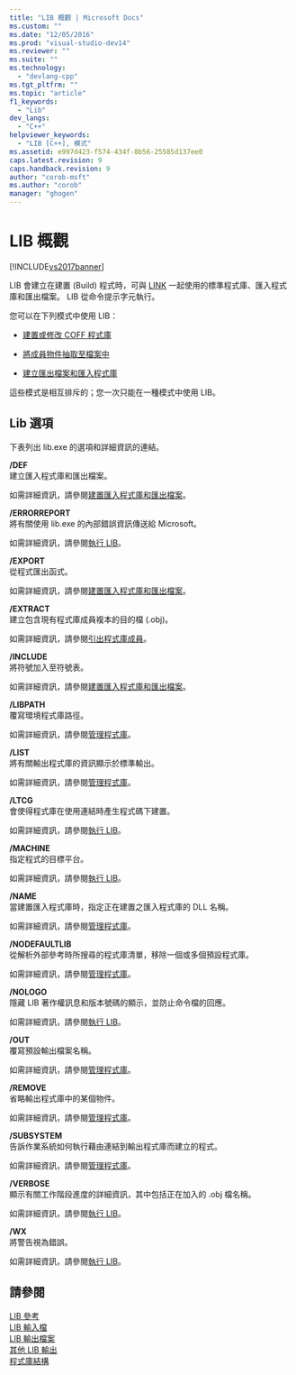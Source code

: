 ```yaml
---
title: "LIB 概觀 | Microsoft Docs"
ms.custom: ""
ms.date: "12/05/2016"
ms.prod: "visual-studio-dev14"
ms.reviewer: ""
ms.suite: ""
ms.technology: 
  - "devlang-cpp"
ms.tgt_pltfrm: ""
ms.topic: "article"
f1_keywords: 
  - "Lib"
dev_langs: 
  - "C++"
helpviewer_keywords: 
  - "LIB [C++], 模式"
ms.assetid: e997d423-f574-434f-8b56-25585d137ee0
caps.latest.revision: 9
caps.handback.revision: 9
author: "corob-msft"
ms.author: "corob"
manager: "ghogen"
---
```

# LIB 概觀
[!INCLUDE[vs2017banner](../../assembler/inline/includes/vs2017banner.md)]

LIB 會建立在建置 \(Build\) 程式時，可與 [LINK](../../build/reference/linker-options.md) 一起使用的標準程式庫、匯入程式庫和匯出檔案。  LIB 從命令提示字元執行。  
  
 您可以在下列模式中使用 LIB：  
  
-   [建置或修改 COFF 程式庫](../../build/reference/managing-a-library.md)  
  
-   [將成員物件抽取至檔案中](../../build/reference/extracting-a-library-member.md)  
  
-   [建立匯出檔案和匯入程式庫](../../build/reference/working-with-import-libraries-and-export-files.md)  
  
 這些模式是相互排斥的；您一次只能在一種模式中使用 LIB。  
  
## Lib 選項  
 下表列出 lib.exe 的選項和詳細資訊的連結。  
  
 **\/DEF**  
 建立匯入程式庫和匯出檔案。  
  
 如需詳細資訊，請參閱[建置匯入程式庫和匯出檔案](../../build/reference/building-an-import-library-and-export-file.md)。  
  
 **\/ERRORREPORT**  
 將有關使用 lib.exe 的內部錯誤資訊傳送給 Microsoft。  
  
 如需詳細資訊，請參閱[執行 LIB](../../build/reference/running-lib.md)。  
  
 **\/EXPORT**  
 從程式匯出函式。  
  
 如需詳細資訊，請參閱[建置匯入程式庫和匯出檔案](../../build/reference/building-an-import-library-and-export-file.md)。  
  
 **\/EXTRACT**  
 建立包含現有程式庫成員複本的目的檔 \(.obj\)。  
  
 如需詳細資訊，請參閱[引出程式庫成員](../../build/reference/extracting-a-library-member.md)。  
  
 **\/INCLUDE**  
 將符號加入至符號表。  
  
 如需詳細資訊，請參閱[建置匯入程式庫和匯出檔案](../../build/reference/building-an-import-library-and-export-file.md)。  
  
 **\/LIBPATH**  
 覆寫環境程式庫路徑。  
  
 如需詳細資訊，請參閱[管理程式庫](../../build/reference/managing-a-library.md)。  
  
 **\/LIST**  
 將有關輸出程式庫的資訊顯示於標準輸出。  
  
 如需詳細資訊，請參閱[管理程式庫](../../build/reference/managing-a-library.md)。  
  
 **\/LTCG**  
 會使得程式庫在使用連結時產生程式碼下建置。  
  
 如需詳細資訊，請參閱[執行 LIB](../../build/reference/running-lib.md)。  
  
 **\/MACHINE**  
 指定程式的目標平台。  
  
 如需詳細資訊，請參閱[執行 LIB](../../build/reference/running-lib.md)。  
  
 **\/NAME**  
 當建置匯入程式庫時，指定正在建置之匯入程式庫的 DLL 名稱。  
  
 如需詳細資訊，請參閱[管理程式庫](../../build/reference/managing-a-library.md)。  
  
 **\/NODEFAULTLIB**  
 從解析外部參考時所搜尋的程式庫清單，移除一個或多個預設程式庫。  
  
 如需詳細資訊，請參閱[管理程式庫](../../build/reference/managing-a-library.md)。  
  
 **\/NOLOGO**  
 隱藏 LIB 著作權訊息和版本號碼的顯示，並防止命令檔的回應。  
  
 如需詳細資訊，請參閱[執行 LIB](../../build/reference/running-lib.md)。  
  
 **\/OUT**  
 覆寫預設輸出檔案名稱。  
  
 如需詳細資訊，請參閱[管理程式庫](../../build/reference/managing-a-library.md)。  
  
 **\/REMOVE**  
 省略輸出程式庫中的某個物件。  
  
 如需詳細資訊，請參閱[管理程式庫](../../build/reference/managing-a-library.md)。  
  
 **\/SUBSYSTEM**  
 告訴作業系統如何執行藉由連結到輸出程式庫而建立的程式。  
  
 如需詳細資訊，請參閱[管理程式庫](../../build/reference/managing-a-library.md)。  
  
 **\/VERBOSE**  
 顯示有關工作階段進度的詳細資訊，其中包括正在加入的 .obj 檔名稱。  
  
 如需詳細資訊，請參閱[執行 LIB](../../build/reference/running-lib.md)。  
  
 **\/WX**  
 將警告視為錯誤。  
  
 如需詳細資訊，請參閱[執行 LIB](../../build/reference/running-lib.md)。  
  
## 請參閱  
 [LIB 參考](../../build/reference/lib-reference.md)   
 [LIB 輸入檔](../../build/reference/lib-input-files.md)   
 [LIB 輸出檔案](../../build/reference/lib-output-files.md)   
 [其他 LIB 輸出](../../build/reference/other-lib-output.md)   
 [程式庫結構](../../build/reference/structure-of-a-library.md)